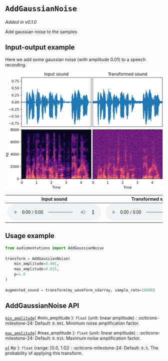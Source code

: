 # `AddGaussianNoise`

_Added in v0.1.0_

Add gaussian noise to the samples

## Input-output example

Here we add some gaussian noise (with amplitude 0.01) to a speech recording.

![Input-output waveforms and spectrograms](AddGaussianNoise.webp)

| Input sound                                                                             | Transformed sound                                                                             |
|-----------------------------------------------------------------------------------------|-----------------------------------------------------------------------------------------------|
| <audio controls><source src="../AddGaussianNoise_input.flac" type="audio/flac"></audio> | <audio controls><source src="../AddGaussianNoise_transformed.flac" type="audio/flac"></audio> | 


## Usage example

```python
from audiomentations import AddGaussianNoise

transform = AddGaussianNoise(
    min_amplitude=0.001,
    max_amplitude=0.015,
    p=1.0
)

augmented_sound = transform(my_waveform_ndarray, sample_rate=16000)
```

## AddGaussianNoise API

[`min_amplitude`](#min_amplitude){ #min_amplitude }: `float` (unit: linear amplitude)
:   :octicons-milestone-24: Default: `0.001`. Minimum noise amplification factor.

[`max_amplitude`](#max_amplitude){ #max_amplitude }: `float` (unit: linear amplitude)
:   :octicons-milestone-24: Default: `0.015`. Maximum noise amplification factor.

[`p`](#p){ #p }: `float` (range: [0.0, 1.0])
:   :octicons-milestone-24: Default: `0.5`. The probability of applying this transform.

